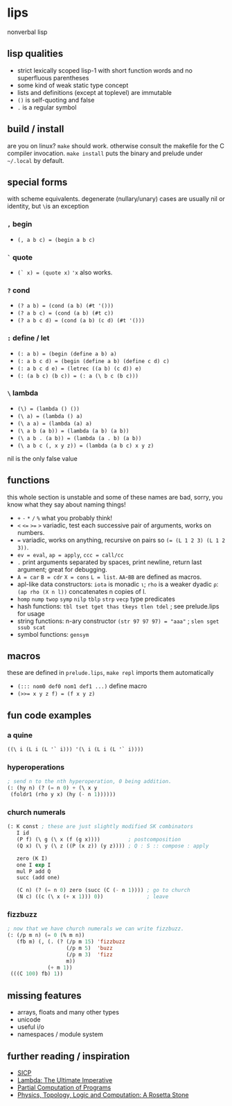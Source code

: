 # lips
nonverbal lisp

## lisp qualities
- strict lexically scoped lisp-1 with short function words
  and no superfluous parentheses
- some kind of weak static type concept
- lists and definitions (except at toplevel) are immutable
- `()` is self-quoting and false
- `.` is a regular symbol

## build / install
are you on linux? `make` should work. otherwise consult the
makefile for the C compiler invocation. `make install` puts
the binary and prelude under `~/.local` by default.

## special forms
with scheme equivalents. degenerate (nullary/unary) cases
are usually nil or identity, but `\`is an exception

### `,` begin
- `(, a b c) = (begin a b c)`

### <code>\`</code> quote
- <code>(\` x) = (quote x)</code>
`'x` also works.

### `?` cond
- `(? a b) = (cond (a b) (#t '()))`
- `(? a b c) = (cond (a b) (#t c))`
- `(? a b c d) = (cond (a b) (c d) (#t '()))`

### `:` define / let
- `(: a b) = (begin (define a b) a)`
- `(: a b c d) = (begin (define a b) (define c d) c)`
- `(: a b c d e) = (letrec ((a b) (c d)) e)`
- `(: (a b c) (b c)) = (: a (\ b c (b c)))`

### `\` lambda
- `(\) = (lambda () ())`
- `(\ a) = (lambda () a)`
- `(\ a a) = (lambda (a) a)`
- `(\ a b (a b)) = (lambda (a b) (a b))`
- `(\ a b . (a b)) = (lambda (a . b) (a b))`
- `(\ a b c (, x y z)) = (lambda (a b c) x y z)`

nil is the only false value


## functions
this whole section is unstable and  some of these names are
bad, sorry, you know what they say about naming things!
- `+` `-` `*` `/` `%` what you probably think!
- `<` `<=` `>=` `>` variadic, test each successive pair of
  arguments, works on numbers.
- `=` variadic, works on anything, recursive on pairs so
  `(= (L 1 2 3) (L 1 2 3))`.
- `ev = eval`, `ap = apply`, `ccc = call/cc`
- `.` print arguments separated by spaces, print newline, return
  last argument; great for debugging.
- `A = car` `B = cdr` `X = cons` `L = list`. `AA`-`BB` are
  defined as macros.
- apl-like data constructors: `iota` is monadic `ι`; `rho` is
  a weaker dyadic `ρ`: `(ap rho (X n l))` concatenates n copies
  of l.
- `homp` `nump` `twop` `symp` `nilp` `tblp` `strp` `vecp` type predicates
- hash functions: `tbl tset tget thas tkeys tlen tdel` ; see prelude.lips for usage
- string functions: n-ary constructor `(str 97 97 97) = "aaa"` ; `slen sget ssub scat`
- symbol functions: `gensym`

## macros
these are defined in `prelude.lips`, `make repl` imports them automatically
- `(::: nom0 def0 nom1 def1 ...)` define macro
- `(>>= x y z f) = (f x y z)`

## fun code examples

### a quine
```lisp
((\ i (L i (L '` i))) '(\ i (L i (L '` i))))
```

### hyperoperations
```lisp
; send n to the nth hyperoperation, 0 being addition.
(: (hy n) (? (= n 0) + (\ x y
 (foldr1 (rho y x) (hy (- n 1))))))
```

### church numerals
```lisp
(: K const ; these are just slightly modified SK combinators
   I id
   (P f) (\ g (\ x (f (g x))))         ; postcomposition
   (Q x) (\ y (\ z ((P (x z)) (y z)))) ; Q : S :: compose : apply

   zero (K I)
   one I exp I
   mul P add Q
   succ (add one)

   (C n) (? (= n 0) zero (succ (C (- n 1)))) ; go to church
   (N c) ((c (\ x (+ x 1))) 0))              ; leave
```

### fizzbuzz
```lisp
; now that we have church numerals we can write fizzbuzz.
(: (/p m n) (= 0 (% m n))
   (fb m) (, (. (? (/p m 15) 'fizzbuzz
                   (/p m 5)  'buzz
                   (/p m 3)  'fizz
                   m))
             (+ m 1))
 (((C 100) fb) 1))
```

## missing features
- arrays, floats and many other types
- unicode
- useful i/o
- namespaces / module system

## further reading / inspiration
- [SICP](https://mitpress.mit.edu/sites/default/files/sicp/full-text/book/book.html)
- [Lambda: The Ultimate Imperative](https://dspace.mit.edu/handle/1721.1/5790)
- [Partial Computation of Programs](https://repository.kulib.kyoto-u.ac.jp/dspace/handle/2433/103401)
- [Physics, Topology, Logic and Computation: A Rosetta Stone](https://math.ucr.edu/home/baez/rosetta.pdf)
